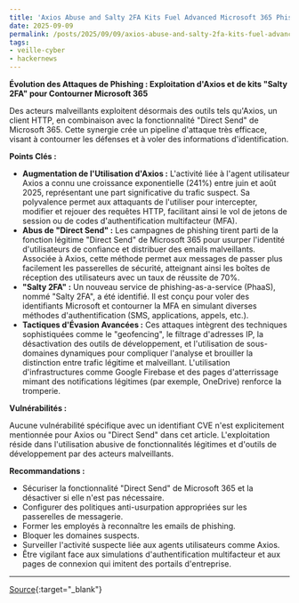 ```yaml
---
title: 'Axios Abuse and Salty 2FA Kits Fuel Advanced Microsoft 365 Phishing Attacks'
date: 2025-09-09
permalink: /posts/2025/09/09/axios-abuse-and-salty-2fa-kits-fuel-advanced-microsoft-365-phishing-attacks/
tags:
- veille-cyber
- hackernews
---
```

**Évolution des Attaques de Phishing : Exploitation d'Axios et de kits "Salty 2FA" pour Contourner Microsoft 365**

Des acteurs malveillants exploitent désormais des outils tels qu'Axios, un client HTTP, en combinaison avec la fonctionnalité "Direct Send" de Microsoft 365. Cette synergie crée un pipeline d'attaque très efficace, visant à contourner les défenses et à voler des informations d'identification.

**Points Clés :**

*   **Augmentation de l'Utilisation d'Axios :** L'activité liée à l'agent utilisateur Axios a connu une croissance exponentielle (241%) entre juin et août 2025, représentant une part significative du trafic suspect. Sa polyvalence permet aux attaquants de l'utiliser pour intercepter, modifier et rejouer des requêtes HTTP, facilitant ainsi le vol de jetons de session ou de codes d'authentification multifacteur (MFA).
*   **Abus de "Direct Send" :** Les campagnes de phishing tirent parti de la fonction légitime "Direct Send" de Microsoft 365 pour usurper l'identité d'utilisateurs de confiance et distribuer des emails malveillants. Associée à Axios, cette méthode permet aux messages de passer plus facilement les passerelles de sécurité, atteignant ainsi les boîtes de réception des utilisateurs avec un taux de réussite de 70%.
*   **"Salty 2FA" :** Un nouveau service de phishing-as-a-service (PhaaS), nommé "Salty 2FA", a été identifié. Il est conçu pour voler des identifiants Microsoft et contourner la MFA en simulant diverses méthodes d'authentification (SMS, applications, appels, etc.).
*   **Tactiques d'Évasion Avancées :** Ces attaques intègrent des techniques sophistiquées comme le "geofencing", le filtrage d'adresses IP, la désactivation des outils de développement, et l'utilisation de sous-domaines dynamiques pour compliquer l'analyse et brouiller la distinction entre trafic légitime et malveillant. L'utilisation d'infrastructures comme Google Firebase et des pages d'atterrissage mimant des notifications légitimes (par exemple, OneDrive) renforce la tromperie.

**Vulnérabilités :**

Aucune vulnérabilité spécifique avec un identifiant CVE n'est explicitement mentionnée pour Axios ou "Direct Send" dans cet article. L'exploitation réside dans l'utilisation abusive de fonctionnalités légitimes et d'outils de développement par des acteurs malveillants.

**Recommandations :**

*   Sécuriser la fonctionnalité "Direct Send" de Microsoft 365 et la désactiver si elle n'est pas nécessaire.
*   Configurer des politiques anti-usurpation appropriées sur les passerelles de messagerie.
*   Former les employés à reconnaître les emails de phishing.
*   Bloquer les domaines suspects.
*   Surveiller l'activité suspecte liée aux agents utilisateurs comme Axios.
*   Être vigilant face aux simulations d'authentification multifacteur et aux pages de connexion qui imitent des portails d'entreprise.

---
[Source](https://thehackernews.com/2025/09/axios-abuse-and-salty-2fa-kits-fuel.html){:target="_blank"}
